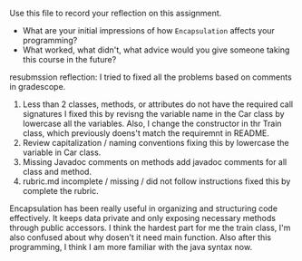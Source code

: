 Use this file to record your reflection on this assignment.

- What are your initial impressions of how `Encapsulation` affects your programming?
- What worked, what didn't, what advice would you give someone taking this course in the future?



resubmssion reflection: I tried to fixed all the problems based on comments in gradescope.
1. Less than 2 classes, methods, or attributes do not have the required call signatures
        I fixed this by revisng the variable name in the Car class by lowercase all the variables. Also, I change the constructor in thr Train class, which previously doens't match the requiremnt in README.
2. Review capitalization / naming conventions
        fixing this by lowercase the variable in Car class.
3. Missing Javadoc comments on methods
        add javadoc comments for all class and method.
4. rubric.md incomplete / missing / did not follow instructions
        fixed this by complete the rubric.

Encapsulation has been really useful in organizing and structuring code effectively. It keeps data private and only exposing necessary methods through public accessors.
I think the hardest part for me the train class, I'm also confused about why dosen't it need main function. Also after this programming, I think I am more familiar with the java syntax now.